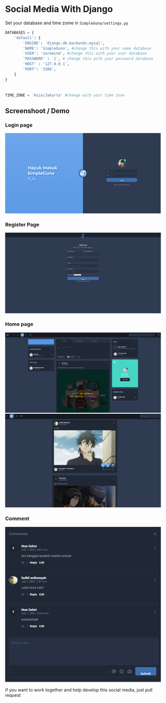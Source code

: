# Social Media With Django

Set your database and time zome in `SimpleGuna/settings.py`

```python
DATABASES = {
    'default': {
        'ENGINE': 'django.db.backends.mysql',
        'NAME': 'SimpleGuna', #change this with your name database
        'USER': 'zeromind', #change this with your user database
        'PASSWORD' : '1', # change this with your password database
        'HOST' : '127.0.0.1',
        'PORT': '3306',
    }
}


TIME_ZONE = 'Asia/Jakarta' #change with your time zone

```

## Screenshoot / Demo
### Login page
<img src="ss/login.png" width="650px">

### Register Page
<img src="ss/regis.png" width="650px">

### Home page
<img src="ss/home-page.png" width="650px">
<img src="ss/home-page-2.png" width="650px">

### Comment
<img src="ss/comment.png" height="500px" width="100%">

if you want to work together and help develop this social media, just pull request
